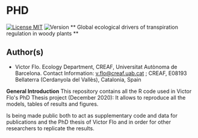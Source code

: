 # PHD

[![License MIT](http://img.shields.io/badge/license-MIT-brightgreen.svg)](LICENSE.md)
![Version](http://img.shields.io/badge/version-0.1-brightgreen.svg)
** Global ecological drivers of transpiration regulation in woody plants **

## Author(s)
*   Victor Flo. Ecology Department, CREAF, Universitat Autònoma de Barcelona.
Contact Information: v.flo@creaf.uab.cat ; CREAF, E08193 Bellaterra (Cerdanyola del Vallès), Catalonia, Spain

**General Introduction**
This repository contains all the R code used in Victor Flo's PhD Thesis project (December 2020): It allows to reproduce all the models, tables of results and figures.

Is being made public both to act as supplementary code and data for publications and the PhD thesis of Victor Flo and in order for other researchers to replicate the results.
